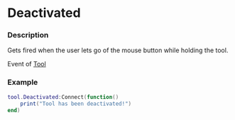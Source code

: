 # Deactivated
### Description
Gets fired when the user lets go of the mouse button while holding the tool.

Event of [Tool](/classes/Tool/)

### Example
```lua
tool.Deactivated:Connect(function()
    print("Tool has been deactivated!")
end)
```
